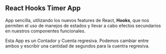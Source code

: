 ## React Hooks Timer App

App sencilla, utilizando los nuevos features de React, __Hooks__, que nos permiten el uso de manejos de estados y llevar a cabo efectos secundarios en nuestros componentes funcionales.

Esta App es un Contador y Cuenta regresiva. Podemos cambiar entre ambos y escribir una cantidad de segundos para la cuentra regresiva.
